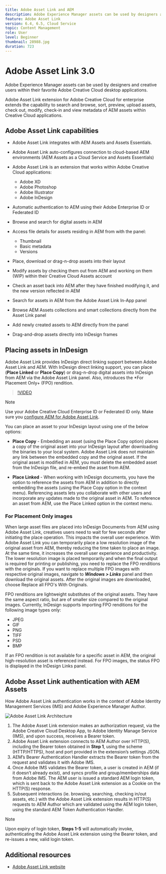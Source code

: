 ```yaml
---
title: Adobe Asset Link and AEM
description: Adobe Experience Manager assets can be used by designers and creative users within their favorite Adobe Creative Cloud desktop applications. Adobe Asset Link extension for Adobe Creative Cloud for enterprise extends the capability to search and browse, sort, preview, upload assets, check out, modify, check-in, and view metadata of AEM assets within Creative Cloud tools like Adobe XD, Photoshop, InDesign, and Illustrator.
feature: Adobe Asset Link
version: 6.4, 6.5, Cloud Service
topic: Content Management
role: User
level: Beginner
thumbnail: 28988.jpg
duration: 723
---
```


# Adobe Asset Link 3.0

Adobe Experience Manager assets can be used by designers and creative users within their favorite Adobe Creative Cloud desktop applications. 

Adobe Asset Link extension for Adobe Creative Cloud for enterprise extends the capability to search and browse, sort, preview, upload assets, check out, modify, check-in and view metadata of AEM assets within Creative Cloud applications.

## Adobe Asset Link capabilities

+ Adobe Asset Link integrates with AEM Assets and Assets Essentials.
+ Adobe Asset Link auto-configures connection to cloud-based AEM environments (AEM Assets as a Cloud Service and Assets Essentials)
+ Adobe Asset Link is an extension that works within Adobe Creative Cloud applications:

    + Adobe XD
    + Adobe Photoshop
    + Adobe Illustrator
    + Adobe InDesign

+ Automatic authentication to AEM using their Adobe Enterprise ID or Federated ID
+ Browse and search for digital assets in AEM
+ Access file details for assets residing in AEM from with the panel:
    + Thumbnail
    + Basic metadata
    + Versions
+ Place, download or drag-n-drop assets into their layout
+ Modify assets by checking them out from AEM and working on them (WIP) within their Creative Cloud Assets account
+ Check an asset back into AEM after they have finished modifying it, and the new version  reflected in AEM
+ Search for assets in AEM from the Adobe Asset Link In-App panel
+ Browse AEM Assets collections and smart collections directly from the Asset Link panel
+ Add newly created assets to AEM directly from the panel
+ Drag-and-drop assets directly into InDesign frames

## Placing assets in InDesign

Adobe Asset Link provides InDesign direct linking support between Adobe Asset Link and AEM. With InDesign direct linking support, you can place (__Place Linked__ or __Place Copy__) or drag-n-drop digital assets into InDesign from AEM via the Adobe Asset Link panel. Also, introduces the *For Placement Only+ (FPO) rendition.

>[!VIDEO](https://video.tv.adobe.com/v/28988?quality=12&learn=on)

>[!NOTE]
>
>Use your Adobe Creative Cloud Enterprise ID or Federated ID only. Make sure you [configure AEM for Adobe Asset Link](https://helpx.adobe.com/enterprise/admin-guide.html/enterprise/using/adobe-asset-link.ug.html).

You can place an asset to your InDesign layout using one of the below options:

+ **Place Copy** - Embedding an asset (using the Place Copy option) places a copy of the original asset into your InDesign layout after downloading the binaries to your local system. Adobe Asset Link does not maintain any link between the embedded copy and the original asset. If the original asset is modified in AEM, you must delete the embedded asset from the InDesign file, and re-embed the asset from AEM.

+ **Place Linked** - When working with InDesign documents, you have the option to reference the assets from AEM in addition to directly embedding the assets (using the Place Copy option in the context menu). Referencing assets lets you collaborate with other users and incorporate any updates made to the original asset in AEM. To reference an asset from AEM, use the Place Linked option in the context menu.

### For Placement Only images

When large asset files are placed into InDesign Documents from AEM using Adobe Asset Link, creatives users need to wait for few seconds after initiating the place operation. This impacts the overall user experience. With Adobe Asset Link you can temporarily place a low resolution image of the original asset from AEM, thereby reducing the time taken to place an image. At the same time, it increases the overall user experience and productivity. The lower resolution image is placed temporarily and when the final output is required for printing or publishing, you need to replace the FPO renditions with the originals. If you want to replace multiple FPO images with respective original images, navigate to **_Windows > Links_** panel and then download the original assets. After the original images are downloaded, choose Replace all FPO's With Originals.

FPO renditions are lightweight substitutes of the original assets. They have the same aspect ratio, but are of smaller size compared to the original images. Currently, InDesign supports importing FPO renditions for the following image types only:

+ JPEG
+ GIF
+ PNG
+ TIFF
+ PSD
+ BMP

If an FPO rendition is not available for a specific asset in AEM, the original high-resolution asset is referenced instead. For FPO images, the status FPO is displayed in the InDesign Links panel.

## Adobe Asset Link authentication with AEM Assets

How Adobe Asset Link authentication works in the context of Adobe Identity Management Services (IMS) and Adobe Experience Manager Author.

![Adobe Asset Link Architecture](assets/adobe-asset-link-article-understand.png)

1. The Adobe Asset Link extension makes an authorization request, via the Adobe Creative Cloud Desktop App, to Adobe Identity Manage Service (IMS), and upon success, receives a Bearer token.
1. Adobe Asset Link extension connects to AEM Author over HTTP(S), including the Bearer token obtained in **Step 1**, using the scheme (HTTP/HTTPS), host and port provided in the extension’s settings JSON.
1. AEM’s Bearer Authentication Handler extracts the Bearer token from the request and validates it with Adobe IMS.
1. Once Adobe IMS validates the Bearer token, a user is created in AEM (if it doesn’t already exist), and syncs profile and group/memberships data from Adobe IMS. The AEM user is issued a standard AEM login token, which is sent back to the Adobe Asset Link extension as a Cookie on the HTTP(S) response.
1. Subsequent interactions (ie. browsing, searching, checking in/out assets, etc.) with the Adobe Asset Link extension results in HTTP(S) requests to AEM Author which are validated using the AEM login token, using the standard AEM Token Authentication Handler.

>[!NOTE]
>
>Upon expiry of login token, **Steps 1-5** will automatically invoke, authenticating the Adobe Asset Link extension using the Bearer token, and re-issues a new, valid login token.

## Additional resources

+ [Adobe Asset Link website](https://www.adobe.com/creativecloud/business/enterprise/adobe-asset-link.html)
